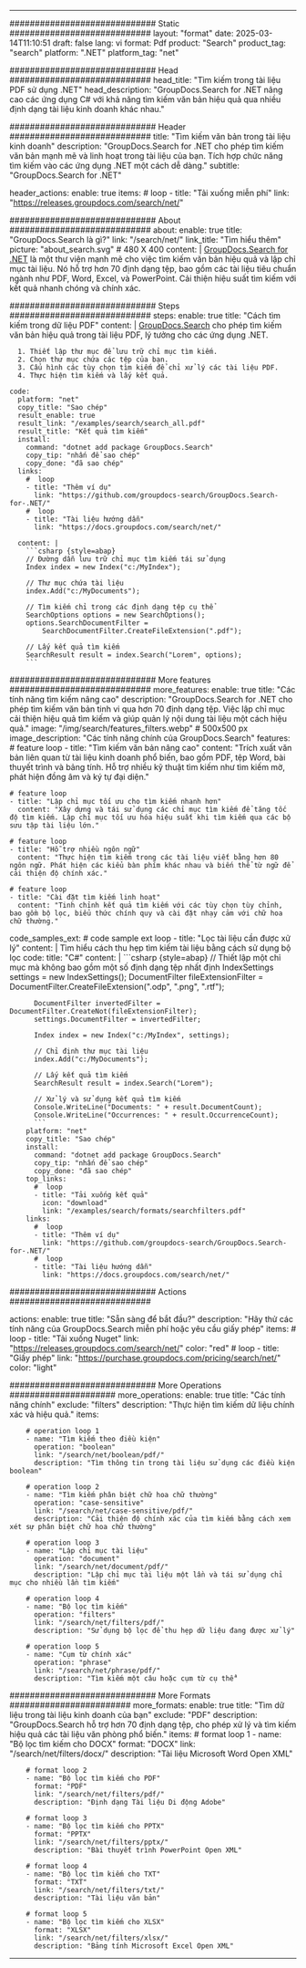
---
############################# Static ############################
layout: "format"
date:  2025-03-14T11:10:51
draft: false
lang: vi
format: Pdf
product: "Search"
product_tag: "search"
platform: ".NET"
platform_tag: "net"

############################# Head ############################
head_title: "Tìm kiếm trong tài liệu PDF sử dụng .NET"
head_description: "GroupDocs.Search for .NET nâng cao các ứng dụng C# với khả năng tìm kiếm văn bản hiệu quả qua nhiều định dạng tài liệu kinh doanh khác nhau."

############################# Header ############################
title: "Tìm kiếm văn bản trong tài liệu kinh doanh" 
description: "GroupDocs.Search for .NET cho phép tìm kiếm văn bản mạnh mẽ và linh hoạt trong tài liệu của bạn. Tích hợp chức năng tìm kiếm vào các ứng dụng .NET một cách dễ dàng."
subtitle: "GroupDocs.Search for .NET" 

header_actions:
  enable: true
  items:
    #  loop
    - title: "Tải xuống miễn phí"
      link: "https://releases.groupdocs.com/search/net/"
      
############################# About ############################
about:
    enable: true
    title: "GroupDocs.Search là gì?"
    link: "/search/net/"
    link_title: "Tìm hiểu thêm"
    picture: "about_search.svg" # 480 X 400
    content: |
       [GroupDocs.Search for .NET](/search/net/) là một thư viện mạnh mẽ cho việc tìm kiếm văn bản hiệu quả và lập chỉ mục tài liệu. Nó hỗ trợ hơn 70 định dạng tệp, bao gồm các tài liệu tiêu chuẩn ngành như PDF, Word, Excel, và PowerPoint. Cải thiện hiệu suất tìm kiếm với kết quả nhanh chóng và chính xác.

############################# Steps ############################
steps:
    enable: true
    title: "Cách tìm kiếm trong dữ liệu PDF"
    content: |
      [GroupDocs.Search](/search/net/) cho phép tìm kiếm văn bản hiệu quả trong tài liệu PDF, lý tưởng cho các ứng dụng .NET.
      
      1. Thiết lập thư mục để lưu trữ chỉ mục tìm kiếm.
      2. Chọn thư mục chứa các tệp của bạn.
      3. Cấu hình các tùy chọn tìm kiếm để chỉ xử lý các tài liệu PDF.
      4. Thực hiện tìm kiếm và lấy kết quả.
   
    code:
      platform: "net"
      copy_title: "Sao chép"
      result_enable: true
      result_link: "/examples/search/search_all.pdf"
      result_title: "Kết quả tìm kiếm"
      install:
        command: "dotnet add package GroupDocs.Search"
        copy_tip: "nhấn để sao chép"
        copy_done: "đã sao chép"
      links:
        #  loop
        - title: "Thêm ví dụ"
          link: "https://github.com/groupdocs-search/GroupDocs.Search-for-.NET/"
        #  loop
        - title: "Tài liệu hướng dẫn"
          link: "https://docs.groupdocs.com/search/net/"
          
      content: |
        ```csharp {style=abap}
        // Đường dẫn lưu trữ chỉ mục tìm kiếm tái sử dụng
        Index index = new Index("c:/MyIndex");

        // Thư mục chứa tài liệu
        index.Add("c:/MyDocuments");

        // Tìm kiếm chỉ trong các định dạng tệp cụ thể
        SearchOptions options = new SearchOptions();
        options.SearchDocumentFilter = 
            SearchDocumentFilter.CreateFileExtension(".pdf");

        // Lấy kết quả tìm kiếm
        SearchResult result = index.Search("Lorem", options);
        ```            

############################# More features ############################
more_features:
  enable: true
  title: "Các tính năng tìm kiếm nâng cao"
  description: "GroupDocs.Search for .NET cho phép tìm kiếm văn bản tinh vi qua hơn 70 định dạng tệp. Việc lập chỉ mục cải thiện hiệu quả tìm kiếm và giúp quản lý nội dung tài liệu một cách hiệu quả."
  image: "/img/search/features_filters.webp" # 500x500 px
  image_description: "Các tính năng chính của GroupDocs.Search"
  features:
    # feature loop
    - title: "Tìm kiếm văn bản nâng cao"
      content: "Trích xuất văn bản liên quan từ tài liệu kinh doanh phổ biến, bao gồm PDF, tệp Word, bài thuyết trình và bảng tính. Hỗ trợ nhiều kỹ thuật tìm kiếm như tìm kiếm mờ, phát hiện đồng âm và ký tự đại diện."

    # feature loop
    - title: "Lập chỉ mục tối ưu cho tìm kiếm nhanh hơn"
      content: "Xây dựng và tái sử dụng các chỉ mục tìm kiếm để tăng tốc độ tìm kiếm. Lập chỉ mục tối ưu hóa hiệu suất khi tìm kiếm qua các bộ sưu tập tài liệu lớn."

    # feature loop
    - title: "Hỗ trợ nhiều ngôn ngữ"
      content: "Thực hiện tìm kiếm trong các tài liệu viết bằng hơn 80 ngôn ngữ. Phát hiện các kiểu bàn phím khác nhau và biến thể từ ngữ để cải thiện độ chính xác."

    # feature loop
    - title: "Cài đặt tìm kiếm linh hoạt"
      content: "Tinh chỉnh kết quả tìm kiếm với các tùy chọn tùy chỉnh, bao gồm bộ lọc, biểu thức chính quy và cài đặt nhạy cảm với chữ hoa chữ thường."
      
  code_samples_ext:
    # code sample ext loop
    - title: "Lọc tài liệu cần được xử lý"
      content: |
        Tìm hiểu cách thu hẹp tìm kiếm tài liệu bằng cách sử dụng bộ lọc
      code:
        title: "C#"
        content: |
          ```csharp {style=abap}
          // Thiết lập một chỉ mục mà không bao gồm một số định dạng tệp nhất định
          IndexSettings settings = new IndexSettings();
          DocumentFilter fileExtensionFilter = 
            DocumentFilter.CreateFileExtension(".odp", ".png", ".rtf");

          DocumentFilter invertedFilter = DocumentFilter.CreateNot(fileExtensionFilter);
          settings.DocumentFilter = invertedFilter;

          Index index = new Index("c:/MyIndex", settings);
              
          // Chỉ định thư mục tài liệu
          index.Add("c:/MyDocuments");

          // Lấy kết quả tìm kiếm
          SearchResult result = index.Search("Lorem");
          
          // Xử lý và sử dụng kết quả tìm kiếm
          Console.WriteLine("Documents: " + result.DocumentCount);
          Console.WriteLine("Occurrences: " + result.OccurrenceCount);
          ```
        platform: "net"
        copy_title: "Sao chép"
        install:
          command: "dotnet add package GroupDocs.Search"
          copy_tip: "nhấn để sao chép"
          copy_done: "đã sao chép"
        top_links:
          #  loop
          - title: "Tải xuống kết quả"
            icon: "download"
            link: "/examples/search/formats/searchfilters.pdf"
        links:
          #  loop
          - title: "Thêm ví dụ"
            link: "https://github.com/groupdocs-search/GroupDocs.Search-for-.NET/"
          #  loop
          - title: "Tài liệu hướng dẫn"
            link: "https://docs.groupdocs.com/search/net/"
            

            


############################# Actions ############################

actions:
  enable: true
  title: "Sẵn sàng để bắt đầu?"
  description: "Hãy thử các tính năng của GroupDocs.Search miễn phí hoặc yêu cầu giấy phép"
  items:
    #  loop
    - title: "Tải xuống Nuget"
      link: "https://releases.groupdocs.com/search/net/"
      color: "red"
        #  loop
    - title: "Giấy phép"
      link: "https://purchase.groupdocs.com/pricing/search/net/"
      color: "light"


############################# More Operations #####################
more_operations:
    enable: true
    title: "Các tính năng chính"
    exclude: "filters"
    description: "Thực hiện tìm kiếm dữ liệu chính xác và hiệu quả."
    items: 
          
        # operation loop 1
        - name: "Tìm kiếm theo điều kiện"
          operation: "boolean"
          link: "/search/net/boolean/pdf/"
          description: "Tìm thông tin trong tài liệu sử dụng các điều kiện boolean"

        # operation loop 2
        - name: "Tìm kiếm phân biệt chữ hoa chữ thường"
          operation: "case-sensitive"
          link: "/search/net/case-sensitive/pdf/"
          description: "Cải thiện độ chính xác của tìm kiếm bằng cách xem xét sự phân biệt chữ hoa chữ thường"

        # operation loop 3
        - name: "Lập chỉ mục tài liệu"
          operation: "document"
          link: "/search/net/document/pdf/"
          description: "Lập chỉ mục tài liệu một lần và tái sử dụng chỉ mục cho nhiều lần tìm kiếm"

        # operation loop 4
        - name: "Bộ lọc tìm kiếm"
          operation: "filters"
          link: "/search/net/filters/pdf/"
          description: "Sử dụng bộ lọc để thu hẹp dữ liệu đang được xử lý"

        # operation loop 5
        - name: "Cụm từ chính xác"
          operation: "phrase"
          link: "/search/net/phrase/pdf/"
          description: "Tìm kiếm một câu hoặc cụm từ cụ thể"
          
        
          
############################# More Formats ########################
more_formats:
    enable: true
    title: "Tìm dữ liệu trong tài liệu kinh doanh của bạn"
    exclude: "PDF"
    description: "GroupDocs.Search hỗ trợ hơn 70 định dạng tệp, cho phép xử lý và tìm kiếm hiệu quả các tài liệu văn phòng phổ biến."
    items: 
        # format loop 1
        - name: "Bộ lọc tìm kiếm cho DOCX"
          format: "DOCX"
          link: "/search/net/filters/docx/"
          description: "Tài liệu Microsoft Word Open XML"
          
        # format loop 2
        - name: "Bộ lọc tìm kiếm cho PDF"
          format: "PDF"
          link: "/search/net/filters/pdf/"
          description: "Định dạng Tài liệu Di động Adobe"
          
        # format loop 3
        - name: "Bộ lọc tìm kiếm cho PPTX"
          format: "PPTX"
          link: "/search/net/filters/pptx/"
          description: "Bài thuyết trình PowerPoint Open XML"

        # format loop 4
        - name: "Bộ lọc tìm kiếm cho TXT"
          format: "TXT"
          link: "/search/net/filters/txt/"
          description: "Tài liệu văn bản"
          
        # format loop 5
        - name: "Bộ lọc tìm kiếm cho XLSX"
          format: "XLSX"
          link: "/search/net/filters/xlsx/"
          description: "Bảng tính Microsoft Excel Open XML"
  

---